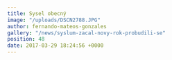```yaml
---
title: Sysel obecný
image: "/uploads/DSCN2788.JPG"
author: fernando-mateos-gonzales
gallery: "/news/syslum-zacal-novy-rok-probudili-se"
position: 48
date: 2017-03-29 18:24:56 +0000
---
```

